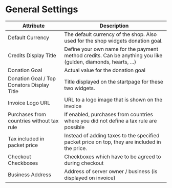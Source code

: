 # General Settings

| Attribute                                  | Description                                                                                                   |
|--------------------------------------------|---------------------------------------------------------------------------------------------------------------|
| Default Currency                           | The default currency of the shop. Also used for the shop widgets donation goal.                               |
| Credits Display Title                      | Define your own name for the payment method credits. Can be anything you like (gulden, diamonds, hearts, ...) |
| Donation Goal                              | Actual value for the donation goal                                                                            |
| Donation Goal / Top Donators Display Title | Title displayed on the startpage for these two widgets.                                                       |
| Invoice Logo URL                           | URL to a logo image that is shown on the invoice                                                              |
| Purchases from countries without tax rule  | If enabled, purchases from countries where you did not define a tax rule are possible                         |
| Tax included in packet price               | Instead of adding taxes to the specified packet price on top, they are included in the price.                 |
| Checkout Checkboxes                        | Checkboxes which have to be agreed to during checkout                                                         |
| Business Address                           | Address of server owner / business (is displayed on invoice)                                                  |


